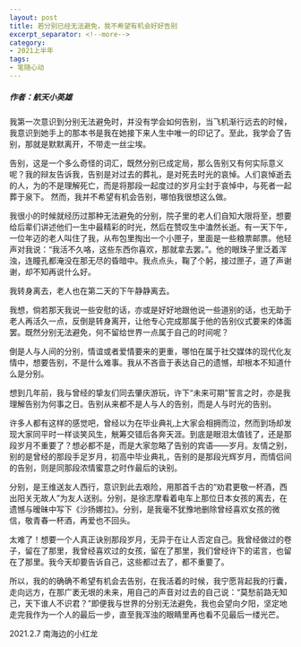 ```yaml
---
layout: post
title: 若分别已经无法避免，我不希望有机会好好告别
excerpt_separator: <!--more-->
category: 
- 2021上半年
tags:
- 笔随心动
---
```


##### 作者：航天小英雄

  
我第一次意识到分别无法避免时，并没有学会如何告别，当飞机渐行远去的时候，我意识到她手上的那本书是我在她接下来人生中唯一的印记了。至此，我学会了告别，那就是默默离开，不带走一丝尘埃。

告别，这是一个多么奇怪的词汇，既然分别已成定局，那么告别又有何实际意义呢？我的辩友告诉我，告别是对过去的葬礼，是对死去时光的哀悼。人们哀悼逝去的人，为的不是理解死亡，而是将那段一起度过的岁月尘封于哀悼中，与死者一起葬于泉下。
然而，我并不希望有机会告别，哪怕我很想这么做。

我很小的时候就经历过那种无法避免的分别，院子里的老人们自知大限将至，想要给后辈们讲述他们一生中最精彩的时光，然后在赞叹生中溘然长逝。有一天下午，一位年迈的老人叫住了我，从布包里掏出一个小匣子，里面是一些粮票邮票。他轻声对我说：“我活不久咯，这些东西你喜欢，那就拿去罢。”。他的眼珠子里泛着浑浊，连瞳孔都淹没在那无尽的昏暗中。我点点头，鞠了个躬，接过匣子，道了声谢谢，却不知再说什么好。

我转身离去，老人也在第二天的下午静静离去。

我想，倘若那天我说一些安慰的话，亦或是好好地跟他说一些道别的话，也无助于老人再活久一点，反倒是转身离开，让他专心完成那属于他的告别仪式要来的体面罢。既然分别无法避免，何不留给世界一点属于自己的时间呢？

倒是人与人间的分别，情谊或者爱情要来的更重，哪怕在属于社交媒体的现代化友情中，想要告别，不是什么难事。我从不吝啬于表达自己的遗憾，却根本不知道什么是分别。

想到几年前，我与曾经的挚友们同去肇庆游玩，许下“未来可期”誓言之时，亦是我理解告别为何事之日。告别从来都不是人与人的告别，而是人与时光的告别。

许多人都有这样的感觉吧，曾经以为在毕业典礼上大家会相拥而泣，然而到场却发现大家同平时一样谈笑风生，觥筹交错后各奔天涯。到底是眼泪太值钱了，还是那段岁月不重要了？想必都不是，而是大家忽略了告别的宾语——岁月。友情之别，别的是曾经的那段手足岁月，初高中毕业典礼，告别的是那段光辉岁月，而情侣间的告别，则是同那段浓情蜜意之时作最后的诀别。

分别，是王维送友人西行，意识到此去艰险，用那首千古的“劝君更敬一杯酒，西出阳关无故人”为友人送别。分别，是徐志摩看着电车上那位日本女孩的离去，在遗憾与暧昧中写下《沙扬娜拉》。分别，是我毫不犹豫地删除曾经喜欢女孩的微信，敬青春一杯酒，再爱也不回头。

太难了！想要一个人真正诀别那段岁月，无异于在让人否定自己。我曾经做过的卷子，留在了那里，我曾经喜欢过的女孩，留在了那里，我们曾经许下的诺言，也留在了那里。我今天却要告诉自己，这些都过去了，都不重要了。

所以，我的的确确不希望有机会去告别，在我活着的时候，我宁愿背起我的行囊，走向远方，在那广袤无垠的未来，用自己的声音对过去的自己说：“莫愁前路无知己，天下谁人不识君？”即便我与世界的分别无法避免，我也会望向夕阳，坚定地走完我作为一个人的最后一步，直至我浑浊的眼睛里再也看不见最后一缕光芒。

2021.2.7  南海边的小红龙